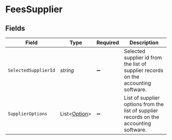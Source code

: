 # FeesSupplier


## Fields

| Field                                                                                  | Type                                                                                   | Required                                                                               | Description                                                                            |
| -------------------------------------------------------------------------------------- | -------------------------------------------------------------------------------------- | -------------------------------------------------------------------------------------- | -------------------------------------------------------------------------------------- |
| `SelectedSupplierId`                                                                   | *string*                                                                               | :heavy_minus_sign:                                                                     | Selected supplier id from the list of supplier records on the accounting software.     |
| `SupplierOptions`                                                                      | List<[Option](../../Models/Shared/Option.md)>                                          | :heavy_minus_sign:                                                                     | List of supplier options from the list of supplier records on the accounting software. |
